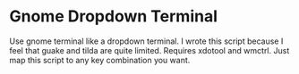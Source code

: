 # Gnome Dropdown Terminal
Use gnome terminal like a dropdown terminal. I wrote this script because I feel
that guake and tilda are quite limited. Requires xdotool and wmctrl. Just map
this script to any key combination you want.
